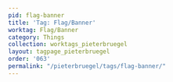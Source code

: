 ```yaml
---
pid: flag-banner
title: 'Tag: Flag/Banner'
worktag: Flag/Banner
category: Things
collection: worktags_pieterbruegel
layout: tagpage_pieterbruegel
order: '063'
permalink: "/pieterbruegel/tags/flag-banner/"
---
```

